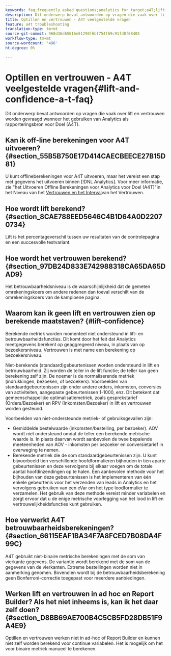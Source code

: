 ```yaml
---
keywords: faq;frequently asked questions;analytics for target;a4T;lift;ad hoc;report builder;confidence
description: Dit onderwerp bevat antwoorden op vragen die vaak over lift en vertrouwen worden gevraagd wanneer het gebruiken van Analytics als rapporteringsbron voor Doel (A4T).
title: Optillen en vertrouwen - A4T veelgestelde vragen
feature: a4t troubleshooting
translation-type: tm+mt
source-git-commit: 968d36d65016e51290f6bf754f69c91fd8f68405
workflow-type: tm+mt
source-wordcount: '496'
ht-degree: 0%

---
```



# Optillen en vertrouwen - A4T veelgestelde vragen{#lift-and-confidence-a-t-faq}

Dit onderwerp bevat antwoorden op vragen die vaak over lift en vertrouwen worden gevraagd wanneer het gebruiken van Analytics als rapporteringsbron voor Doel (A4T).

## Kan ik off-line berekeningen voor A4T uitvoeren? {#section_55B5B750E17D414CAECBEECE27B15D81}

U kunt offlineberekeningen voor A4T uitvoeren, maar het vereist een stap met gegevens het uitvoeren binnen [!DNL Analytics]. Voor meer informatie, zie &quot;het Uitvoeren Offline Berekeningen voor Analytics voor Doel (A4T)&quot;in het Niveau van het [Vertrouwen en het Interval](/help/c-reports/conversion-rate.md#concept_0D0002A1EBDF420E9C50E2A46F36629B)van het Vertrouwen.

## Hoe wordt lift berekend? {#section_8CAE788EED5646C4B1D64A0D22070734}

Lift is het percentageverschil tussen uw resultaten van de controlepagina en een succesvolle testvariant.

## Hoe wordt het vertrouwen berekend? {#section_97DB24D833E742988318CA65DA65DAD9}

Het betrouwbaarheidsniveau is de waarschijnlijkheid dat de gemeten omrekeningskoers om andere redenen dan toeval verschilt van de omrekeningskoers van de kampioene pagina.

## Waarom kan ik geen lift en vertrouwen zien op berekende maatstaven? {#lift-confidence}

Berekende metriek worden momenteel niet ondersteund in lift- en betrouwbaarheidsfuncties. Dit komt door het feit dat Analytics meetgegevens berekent op geaggregeerd niveau, in plaats van op bezoekersniveau. Vertrouwen is met name een berekening op bezoekersniveau.

Niet-berekende (standaard)gebeurtenissen worden ondersteund in lift en betrouwbaarheid. Zij worden de teller in de lift functie; de teller kan geen berekening zelf zijn. De noemer is de normaliserende metriek (indrukkingen, bezoeken, of bezoekers). Voorbeelden van standaardgebeurtenissen zijn onder andere orders, inkomsten, conversies van activiteiten, aangepaste gebeurtenissen 1-1000, enz. Dit betekent dat gemeenschappelijke optimalisatiemetriek, zoals gesprekstarief (Orders/Bezoeker) en RPV (Inkomsten/Bezoeker) in lift en vertrouwen worden gesteund.

Voorbeelden van niet-ondersteunde metriek- of gebruiksgevallen zijn:

* Gemiddelde bestelwaarde (inkomsten/bestelling, per bezoeker). AOV wordt niet ondersteund omdat de teller een berekende metrische waarde is. In plaats daarvan wordt aanbevolen de twee bepalende meeteenheden van AOV - inkomsten per bezoeker en conversietarief in overweging te nemen.
* Berekende metriek die de som standaardgebeurtenissen zijn. U kunt bijvoorbeeld tien verschillende hoofdformulieren bijhouden in tien aparte gebeurtenissen en deze vervolgens bij elkaar voegen om de totale aantal hoofdinzendingen op te halen. Een aanbevolen methode voor het bijhouden van deze gebeurtenissen is het implementeren van één enkele gebeurtenis voor het verzenden van leads in Analytics en het vervolgens gebruiken van een eVar om het type loodformulier te verzamelen. Het gebruik van deze methode vereist minder variabelen en zorgt ervoor dat u de enige metrische voorlegging van het lood in lift en vertrouwelijkheidsfuncties kunt gebruiken.

## Hoe verwerkt A4T betrouwbaarheidsberekeningen? {#section_66115EAF1BA34F7A8FCED7B08DA4F99C}

A4T gebruikt niet-binaire metrische berekeningen met de som van vierkante gegevens. De variantie wordt berekend met de som van de gegevens van de vierkanten. Extreme bestellingen worden niet in aanmerking genomen. Bovendien wordt bij de betrouwbaarheidsberekening geen Bonferroni-correctie toegepast voor meerdere aanbiedingen.

## Werken lift en vertrouwen in ad hoc en Report Builder? Als het niet inheems is, kan ik het daar zelf doen? {#section_D8BB69AE700B4C5CB5FD28DB51F9A4E9}

Optillen en vertrouwen werken niet in ad-hoc of Report Builder en kunnen niet zelf worden berekend voor continue variabelen. Het is mogelijk om het voor binaire metriek manueel te berekenen.
